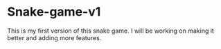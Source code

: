 # Snake-game-v1
This is my first version of this snake game. I will be working on making it better and adding more features.
